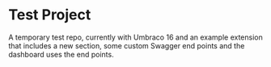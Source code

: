 # Test Project
A temporary test repo, currently with Umbraco 16 and an example extension that includes a new section, some custom Swagger end points and the dashboard uses the end points.
